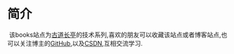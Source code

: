 # 简介

​        该books站点为[古道长亭](https://blog.zhaojq.top)的技术系列,喜欢的朋友可以收藏该站点或者博客站点,也可以关注博主的[GitHub](https://github.com/zhao-xiaoer),以及[CSDN](https://me.csdn.net/qq_34581279),互相交流学习.

​		